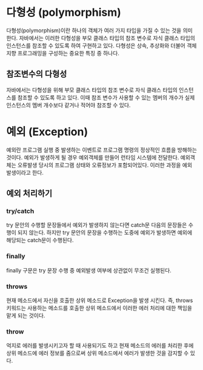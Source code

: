 # 다형성 (polymorphism)
 다형성(polymorphism)이란 하나의 객체가 여러 가지 타입을 가질 수 있는 것을 의미한다. 자바에서는 이러한 다형성을 부모 클래스 타입의 참조 변수로 자식 클래스 타입의 인스턴스를 참조할 수 있도록 하여 구현하고 있다. 다형성은 상속, 추상화와 더불어 객체 지향 프로그래밍을 구성하는 중요한 특징 중 하나다.

## 참조변수의 다형성
 자바에서는 다형성을 위해 부모 클래스 타입의 참조 변수로 자식 클래스 타입의 인스턴스를 참조할 수 있도록 하고 있다. 이때 참조 변수가 사용할 수 있는 멤버의 개수가 실제 인스턴스의 멤버 개수보다 같거나 적어야 참조할 수 있다.

# 예외 (Exception)
 예외란 프로그램 실행 중 발생하는 이벤트로 프로그램 명령의 정상적인 흐름을 방해하는 것이다. 예외가 발생하게 될 경우 예외객체를 만들어 런타임 시스템에 전달한다. 예외객체는 오류발생 당시의 프로그램 상태와 오류정보가 포함되어있다. 이러한 과정을 예외 발생이라고 한다.

## 예외 처리하기

### try/catch
 try 문안의 수행할 문장들에서 예외가 발생하지 않는다면 catch문 다음의 문장들은 수행이 되지 않는다. 하지만 try 문안의 문장을 수행하는 도중에 예외가 발생하면 예외에 해당되는 catch문이 수행된다.

### finally
 finally 구문은 try 문장 수행 중 예외발생 여부에 상관없이 무조건 실행된다.

### throws
 현재 메소드에서 자신을 호출한 상위 메소드로 Exception을 발생 시킨다. 즉, throws 키워드는 사용하는 메소드를 호출한 상위 메소드에서 이러한 에러 처리에 대한 책임을 맡게 되는 것이다.

### throw
 억지로 에러를 발생시키고자 할 때 사용되기도 하고 현재 메소드의 에러를 처리한 후에 상위 메소드에 에러 정보를 줌으로써 상위 메소드에서 에러가 발생한 것을 감지할 수 있다.
